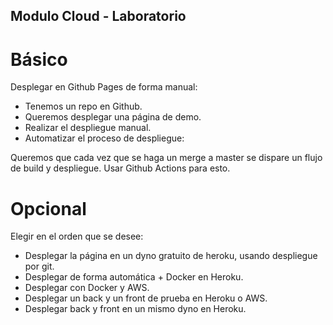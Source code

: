 ## Modulo Cloud - Laboratorio
# Básico

Desplegar en Github Pages de forma manual:

* Tenemos un repo en Github.
* Queremos desplegar una página de demo.
* Realizar el despliegue manual.
* Automatizar el proceso de despliegue:

Queremos que cada vez que se haga un merge a master se dispare un flujo de build y despliegue.
Usar Github Actions para esto.

# Opcional
Elegir en el orden que se desee:

* Desplegar la página en un dyno gratuito de heroku, usando despliegue por git.
* Desplegar de forma automática + Docker en Heroku.
* Desplegar con Docker y AWS.
* Desplegar un back y un front de prueba en Heroku o AWS.
* Desplegar back y front en un mismo dyno en Heroku.